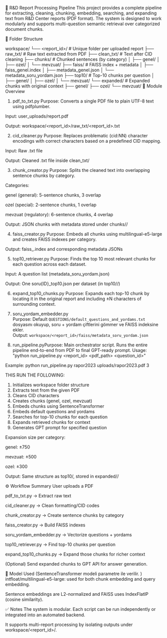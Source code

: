 📘 R&D Report Processing Pipeline
This project provides a complete pipeline for extracting, cleaning, chunking, embedding, searching, and expanding text from R&D Center reports (PDF format). The system is designed to work modularly and supports multi-question semantic retrieval over categorized document chunks.

📂 Folder Structure

workspace/
└── <report_id>/                  # Unique folder per uploaded report
    ├── raw_txt/                  # Raw text extracted from PDF
    ├── clean_txt/                # Text after CID cleaning
    ├── chunks/                   # Chunked sentences (by category)
    │   ├── genel/
    │   ├── ozel/
    │   └── mevzuat/
    ├── faiss/                    # FAISS index + metadata
    │   ├── faiss_genel.index
    │   ├── metadata_genel.json
    │   └── metadata_soru_yordam.json
    ├── top10/                    # Top-10 chunks per question
    │   ├── genel/
    │   ├── ozel/
    │   └── mevzuat/
    └── expanded/                # Expanded chunks with original context
        ├── genel/
        ├── ozel/
        └── mevzuat/
🧩 Module Overview
1. pdf_to_txt.py
Purpose: Converts a single PDF file to plain UTF-8 text using pdfplumber.

Input: user_uploads/report.pdf

Output: workspace/<report_id>/raw_txt/<report_id>.txt

2. cid_cleaner.py
Purpose: Replaces problematic (cid:NN) character encodings with correct characters based on a predefined CID mapping.

Input: Raw .txt file

Output: Cleaned .txt file inside clean_txt/

3. chunk_creator.py
Purpose: Splits the cleaned text into overlapping sentence chunks by category.

Categories:

genel (general): 5-sentence chunks, 3 overlap

ozel (special): 2-sentence chunks, 1 overlap

mevzuat (regulatory): 6-sentence chunks, 4 overlap

Output: JSON chunks with metadata stored under chunks/<category>/

4. faiss_creator.py
Purpose: Embeds all chunks using multilingual-e5-large and creates FAISS indexes per category.

Output: faiss_<category>.index and corresponding metadata JSONs

5. top10_retriever.py
Purpose: Finds the top 10 most relevant chunks for each question across each dataset.

Input: A question list (metadata_soru_yordam.json)

Output: One soru{ID}_top10.json per dataset (in top10/<category>/)

6. expand_top10_chunks.py
Purpose: Expands each top-10 chunk by locating it in the original report and including ±N characters of surrounding context.

7. soru_yordam_embedder.py  
Purpose: Default `QUESTIONS/default_questions_and_yordams.txt` dosyasını okuyup, soru + yordam çiftlerini gömmer ve FAISS indeksine ekler.  
Output: `workspace/<report_id>/faiss/metadata_soru_yordam.json`

8. run_pipeline.pyPurpose: Main orchestrator script. Runs the entire pipeline end-to-end from PDF to final GPT-ready prompt.
Usage:
"python run_pipeline.py <report_id> <pdf_path> <question_id>"

Example:
python run_pipeline.py rapor2023 uploads/rapor2023.pdf 3

THIS RUN THE FOLLOWING:

1. Initializes workspace folder structure
2. Extracts text from the given PDF
3. Cleans CID characters
4. Creates chunks (genel, ozel, mevzuat)
5. Embeds chunks using SentenceTransformer
6. Embeds default questions and yordams
7. Searches for top-10 chunks for each question
8. Expands retrieved chunks for context
9. Generates GPT prompt for specified question

Expansion size per category:

genel: ±750

mevzuat: ±500

ozel: ±300

Output: Same structure as top10/, stored in expanded/<category>/

⚙️ Workflow Summary
User uploads a PDF

pdf_to_txt.py → Extract raw text

cid_cleaner.py → Clean formatting/CID codes

chunk_creator.py → Create sentence chunks by category

faiss_creator.py → Build FAISS indexes

soru_yordam_embedder.py → Vectorize questions + yordams

top10_retriever.py → Find top-10 chunks per question

expand_top10_chunks.py → Expand those chunks for richer context

(Optional) Send expanded chunks to GPT API for answer generation.

🧠 Model Used (SentenceTransformer modeli parametre ile verilir.  )
intfloat/multilingual-e5-large: used for both chunk embedding and query embedding.

Sentence embeddings are L2-normalized and FAISS uses IndexFlatIP (cosine similarity).

✅ Notes
The system is modular. Each script can be run independently or integrated into an automated backend.

It supports multi-report processing by isolating outputs under workspace/<report_id>/.